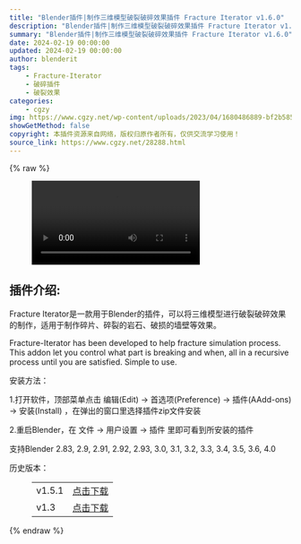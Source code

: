 ```yaml
---
title: "Blender插件|制作三维模型破裂破碎效果插件 Fracture Iterator v1.6.0"
description: "Blender插件|制作三维模型破裂破碎效果插件 Fracture Iterator v1.6.0"
summary: "Blender插件|制作三维模型破裂破碎效果插件 Fracture Iterator v1.6.0"
date: 2024-02-19 00:00:00
updated: 2024-02-19 00:00:00
author: blenderit
tags: 
    - Fracture-Iterator
    - 破碎插件
    - 破裂效果
categories:
    - cgzy
img: https://www.cgzy.net/wp-content/uploads/2023/04/1680486889-bf2b585aaeb7a04.webp
showGetMethod: false
copyright: 本插件资源来自网络，版权归原作者所有，仅供交流学习使用！
source_link: https://www.cgzy.net/28288.html
---
```


{% raw %}
<figure class="wp-block-video aligncenter"><video controls src="https://cloud.video.taobao.com/play/u/717183932/p/1/e/6/t/1/403601480554.mp4"></video></figure><div class="wp-block-pandastudio-title"><div class="title_style_01"><h2 id="h2-0">插件介绍:</h2></div></div><p class="is-style-text-indent-2em">Fracture Iterator是一款用于Blender的插件，可以将三维模型进行破裂破碎效果的制作，适用于制作碎片、碎裂的岩石、破损的墙壁等效果。</p><p class="is-style-text-indent-2em">Fracture-Iterator has been developed to help fracture simulation process. This addon let you control what part is breaking and when, all in a recursive process until you are satisfied. Simple to use.</p><div class="wp-block-pandastudio-title"><div class="title_style_01"><p>安装方法：</p></div></div><p>1.打开软件，顶部菜单点击 编辑(Edit) → 首选项(Preference) → 插件(AAdd-ons) → 安装(Install) ，在弹出的窗口里选择插件zip文件安装</p><p>2.重启Blender，在 文件 → 用户设置 → 插件 里即可看到所安装的插件</p><div class="wp-block-pandastudio-tips"><div class="tip success "><p>支持Blender 2.83, 2.9, 2.91, 2.92, 2.93, 3.0, 3.1, 3.2, 3.3, 3.4, 3.5, 3.6, 4.0</p>
</div></div><div class="wp-block-pandastudio-title"><div class="title_style_01"><p>历史版本：</p></div></div><figure class="wp-block-table has-medium-font-size"><table><tbody><tr><td>v1.5.1</td><td><a href="https://www.cgzy.net/go?_=75f3c936bbaHR0cHM6Ly9wYW4uYmFpZHUuY29tL3MvMUktclRnRHg2emw4dy1tVi1mY1BrSWc%2FcHdkPWhycWs%3D" target="_blank">点击下载</a></td></tr><tr><td>v1.3</td><td><a href="https://www.cgzy.net/go?_=2a1db45fe1aHR0cHM6Ly9wYW4uYmFpZHUuY29tL3MvMTRUd3djSndOV01scFhfcFpBR0NhVGc%2FcHdkPXU2cDc%3D" target="_blank">点击下载</a></td></tr></tbody></table></figure>
<div style="display: none">cgzy</div>
{% endraw %}